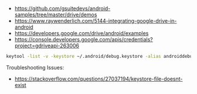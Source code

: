- https://github.com/gsuitedevs/android-samples/tree/master/drive/demos
- https://www.raywenderlich.com/5144-integrating-google-drive-in-android
- https://developers.google.com/drive/android/examples
- https://console.developers.google.com/apis/credentials?project=gdriveapi-263006


```bash
keytool -list -v -keystore ~/.android/debug.keystore -alias androiddebugkey -storepass android -keypass android
```


Troubleshooting Issues:

- https://stackoverflow.com/questions/27037194/keystore-file-doesnt-exist


